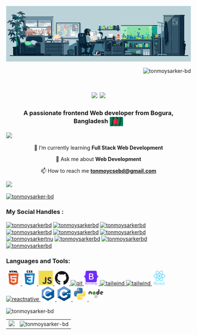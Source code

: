 <img src="https://github.com/TonmoySarkerTnu/TonmoySarkerTnu/blob/main/assets/banner-tonmoysarker.gif"> 

<p align="right"> <img src="https://komarev.com/ghpvc/?username=tonmoysarker-bd&label=Profile%20views&color=0e75b6&style=flat" alt="tonmoysarker-bd" /> </p>

<div>
    <h1 align="center"?
    <a href="https://git.io/typing-svg">
      <img src="https://user-images.githubusercontent.com/73097560/115834477-dbab4500-a447-11eb-908a-139a6edaec5c.gif">
        <img src="https://readme-typing-svg.herokuapp.com/?font=Righteous&color=000000&size=35&center=true&vCenter=true&width=500&height=70&duration=4000&lines=Hi+There!;+I'm+Tonmoy+Sarker+!;+Welcome+to+My+Github+Profile!" />
        <h3 align="center"> A passionate frontend Web developer from Bogura, Bangladesh <img align="center" alt="Coding" width="38" src="https://github.com/TonmoySarkerTnu/TonmoySarkerTnu/blob/main/assets/bangladesh-198_256.gif"></h3>
      <img src="https://user-images.githubusercontent.com/73097560/115834477-dbab4500-a447-11eb-908a-139a6edaec5c.gif">
    </a>
   </h1>
</div> 







<div align="center">
    
🌱 I’m currently learning **Full Stack Web Development**

💬 Ask me about **Web Development**

📫 How to reach me **tonmoycsebd@gmail.com**

</div>

<img src="https://user-images.githubusercontent.com/73097560/115834477-dbab4500-a447-11eb-908a-139a6edaec5c.gif">

<p align="left"> <a href="https://github.com/ryo-ma/github-profile-trophy"><img src="https://github-profile-trophy.vercel.app/?username=tonmoysarker-bd" alt="tonmoysarker-bd" /></a> </p>

<h3 align="left">My Social Handles :</h3>

<p align="left">
<a href="https://linkedin.com/in/tonmoysarkerbd" target="blank"><img align="center" src="https://raw.githubusercontent.com/rahuldkjain/github-profile-readme-generator/master/src/images/icons/Social/linked-in-alt.svg" alt="tonmoysarkerbd" height="30" width="40" /></a>
<a href="https://twitter.com/tonmoysarkerbd" target="blank"><img align="center" src="https://raw.githubusercontent.com/rahuldkjain/github-profile-readme-generator/master/src/images/icons/Social/twitter.svg" alt="tonmoysarkerbd" height="30" width="40" /></a>
<a href="https://fb.com/tonmoysarkerbd" target="blank"><img align="center" src="https://raw.githubusercontent.com/rahuldkjain/github-profile-readme-generator/master/src/images/icons/Social/facebook.svg" alt="tonmoysarkerbd" height="30" width="40" /></a>
<a href="https://instagram.com/tonmoysarkerbd" target="blank"><img align="center" src="https://raw.githubusercontent.com/rahuldkjain/github-profile-readme-generator/master/src/images/icons/Social/instagram.svg" alt="tonmoysarkerbd" height="30" width="40" /></a>
<a href="https://www.youtube.com/c/tonmoysarkerbd" target="blank"><img align="center" src="https://raw.githubusercontent.com/rahuldkjain/github-profile-readme-generator/master/src/images/icons/Social/youtube.svg" alt="tonmoysarkerbd" height="30" width="40" /></a>
<a href="https://discord.gg/tonmoysarkerbd" target="blank"><img align="center" src="https://raw.githubusercontent.com/rahuldkjain/github-profile-readme-generator/master/src/images/icons/Social/discord.svg" alt="tonmoysarkerbd" height="30" width="40" /></a>
<a href="https://dev.to/tonmoysarkerbd" target="blank"><img align="center" src="https://raw.githubusercontent.com/rahuldkjain/github-profile-readme-generator/master/src/images/icons/Social/devto.svg" alt="tonmoysarkertnu" height="30" width="40" /></a>
<a href="https://www.hackerrank.com/tonmoysarkerbd" target="blank"><img align="center" src="https://raw.githubusercontent.com/rahuldkjain/github-profile-readme-generator/master/src/images/icons/Social/hackerrank.svg" alt="tonmoysarkerbd" height="30" width="40" /></a>
<a href="https://codeforces.com/profile/tonmoysarkerbd" target="blank"><img align="center" src="https://raw.githubusercontent.com/rahuldkjain/github-profile-readme-generator/master/src/images/icons/Social/codeforces.svg" alt="tonmoysarkerbd" height="30" width="40" /></a>
<a href="https://www.leetcode.com/tonmoysarkerbd" target="blank"><img align="center" src="https://raw.githubusercontent.com/rahuldkjain/github-profile-readme-generator/master/src/images/icons/Social/leet-code.svg" alt="tonmoysarkerbd" height="30" width="40" /></a>

</p>

<h3 align="left">Languages and Tools:</h3>
<p align="left"> <a href="https://www.w3.org/html/" target="_blank" rel="noreferrer"> <img src="https://raw.githubusercontent.com/devicons/devicon/master/icons/html5/html5-original-wordmark.svg" alt="html5" width="40" height="40"/> </a>
<a href="https://www.w3schools.com/css/" target="_blank" rel="noreferrer"> <img src="https://raw.githubusercontent.com/devicons/devicon/master/icons/css3/css3-original-wordmark.svg" alt="css3" width="40" height="40"/> </a> 
<a href="https://developer.mozilla.org/en-US/docs/Web/JavaScript" target="_blank" rel="noreferrer"> <img src="https://raw.githubusercontent.com/devicons/devicon/master/icons/javascript/javascript-original.svg" alt="javascript" width="40" height="40"/> </a>
<a href="https://github.com/" target="_blank" rel="noreferrer"> <img src="https://raw.githubusercontent.com/devicons/devicon/refs/heads/master/icons/github/github-original.svg" alt="git" width="40" height="40"/> </a> 
<a href="https://git-scm.com/" target="_blank" rel="noreferrer"> <img src="https://www.vectorlogo.zone/logos/git-scm/git-scm-icon.svg" alt="git" width="40" height="40"/> </a> 
<a href="https://getbootstrap.com" target="_blank" rel="noreferrer"> <img src="https://raw.githubusercontent.com/devicons/devicon/master/icons/bootstrap/bootstrap-plain-wordmark.svg" alt="bootstrap" width="40" height="40"/> </a> 
<a href="https://tailwindcss.com/" target="_blank" rel="noreferrer"> <img src="https://www.vectorlogo.zone/logos/tailwindcss/tailwindcss-icon.svg" alt="tailwind" width="40" height="40"/> </a>
<a href="https://daisyui.com/" target="_blank" rel="noreferrer"> <img src="https://img.daisyui.com/images/daisyui/mark-rotating.svg" alt="tailwind" width="40" height="40"/> </a>
<a href="https://reactjs.org/" target="_blank" rel="noreferrer"> <img src="https://raw.githubusercontent.com/devicons/devicon/master/icons/react/react-original-wordmark.svg" alt="react" width="40" height="40"/> </a> <a href="https://reactnative.dev/" target="_blank" rel="noreferrer"> <img src="https://reactnative.dev/img/header_logo.svg" alt="reactnative" width="40" height="40"/> </a>
<a href="https://www.cprogramming.com/" target="_blank" rel="noreferrer"> <img src="https://raw.githubusercontent.com/devicons/devicon/master/icons/c/c-original.svg" alt="c" width="40" height="40"/> </a>
 <a href="https://www.w3schools.com/cpp/" target="_blank" rel="noreferrer"> <img src="https://raw.githubusercontent.com/devicons/devicon/master/icons/cplusplus/cplusplus-original.svg" alt="cplusplus" width="40" height="40"/> </a> 
 <a href="https://www.python.org" target="_blank" rel="noreferrer"> <img src="https://raw.githubusercontent.com/devicons/devicon/master/icons/python/python-original.svg" alt="python" width="40" height="40"/> </a>
<a href="https://nodejs.org" target="_blank" rel="noreferrer"> <img src="https://raw.githubusercontent.com/devicons/devicon/master/icons/nodejs/nodejs-original-wordmark.svg" alt="nodejs" width="40" height="40"/> </a>   
  </p>

<p><img align="center" src="https://github-readme-stats.vercel.app/api/top-langs?username=tonmoysarker-bd&show_icons=true&locale=en&layout=compact" alt="tonmoysarker-bd" /></p>
<!-- <p>&nbsp;<img align="center" src="https://github-readme-stats.vercel.app/api?username=tonmoysarkerbd&show_icons=true&locale=en" alt="tonmoysarkerbd" /></p> -->


<table>
  <tr>
    <td>
      <picture>
        <source
          srcset="https://github-readme-stats.vercel.app/api?username=tonmoysarker-bd&show_icons=true&theme=dark"
          media="(prefers-color-scheme: dark)"
        />
        <source
          srcset="https://github-readme-stats.vercel.app/api?username=tonmoysarker-bd&show_icons=true"
          media="(prefers-color-scheme: light), (prefers-color-scheme: no-preference)"
        />
        <img src="https://github-readme-stats.vercel.app/api?username=tonmoysarker-bd&show_icons=true" />
      </picture>
    </td>
    <td>
      <img align="center" src="https://github-readme-streak-stats.herokuapp.com/?user=tonmoysarker-bd&" alt="tonmoysarker-bd" />
    </td>
  </tr>
</table>
